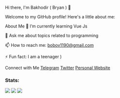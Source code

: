 Hi there, I'm Bakhodir ( Bryan ) 👋

Welcome to my GitHub profile! Here's a little about me:

About Me
🌱 I’m currently learning Vue Js

💬 Ask me about topics related to programming

📫 How to reach me: bobov1190@gmail.com

⚡ Fun fact: I am a teenager )

Connect with Me
[Telegram](https://t.me/programma1190)
[Twitter](https://x.com/edge_name)
[Personal Website](qadimiy.github.io)

### Stats:

![](http://github-profile-summary-cards.vercel.app/api/cards/profile-details?username=heligie&theme=transparent)
![](http://github-profile-summary-cards.vercel.app/api/cards/most-commit-language?username=heligie&theme=transparent)
![](http://github-profile-summary-cards.vercel.app/api/cards/productive-time?username=heligie&theme=transparent&utcOffset=8)
